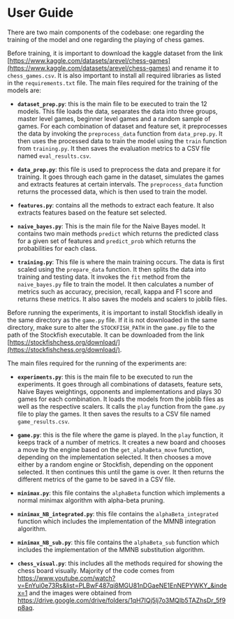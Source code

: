 # User Guide

There are two main components of the codebase: one regarding the training of the model and one regarding the playing of chess games.

Before training, it is important to download the kaggle dataset from the link [https://www.kaggle.com/datasets/arevel/chess-games](https://www.kaggle.com/datasets/arevel/chess-games) and rename it to `chess_games.csv`. It is also important to install all required libraries as listed in the `requirements.txt` file. The main files required for the training of the models are:

- **`dataset_prep.py`**: this is the main file to be executed to train the 12 models. This file loads the data, separates the data into three groups, master level games, beginner level games and a random sample of games. For each combination of dataset and feature set, it preprocesses the data by invoking the `preprocess_data` function from `data_prep.py`. It then uses the processed data to train the model using the `train` function from `training.py`. It then saves the evaluation metrics to a CSV file named `eval_results.csv`.

- **`data_prep.py`**: this file is used to preprocess the data and prepare it for training. It goes through each game in the dataset, simulates the games and extracts features at certain intervals. The `preprocess_data` function returns the processed data, which is then used to train the model.

- **`features.py`**: contains all the methods to extract each feature. It also extracts features based on the feature set selected.

- **`naive_bayes.py`**: This is the main file for the Naive Bayes model. It contains two main methods `predict` which returns the predicted class for a given set of features and `predict_prob` which returns the probabilities for each class.

- **`training.py`**: This file is where the main training occurs. The data is first scaled using the `prepare_data` function. It then splits the data into training and testing data. It invokes the `fit` method from the `naive_bayes.py` file to train the model. It then calculates a number of metrics such as accuracy, precision, recall, kappa and F1 score and returns these metrics. It also saves the models and scalers to joblib files.

Before running the experiments, it is important to install Stockfish ideally in the same directory as the `game.py` file. If it is not downloaded in the same directory, make sure to alter the `STOCKFISH_PATH` in the `game.py` file to the path of the Stockfish executable. It can be downloaded from the link [https://stockfishchess.org/download/](https://stockfishchess.org/download/).

The main files required for the running of the experiments are:

- **`experiments.py`**: this is the main file to be executed to run the experiments. It goes through all combinations of datasets, feature sets, Naive Bayes weightings, opponents and implementations and plays 30 games for each combination. It loads the models from the joblib files as well as the respective scalers. It calls the `play` function from the `game.py` file to play the games. It then saves the results to a CSV file named `game_results.csv`.

- **`game.py`**: this is the file where the game is played. In the `play` function, it keeps track of a number of metrics. It creates a new board and chooses a move by the engine based on the `get_alphaBeta_move` function, depending on the implementation selected. It then chooses a move either by a random engine or Stockfish, depending on the opponent selected. It then continues this until the game is over. It then returns the different metrics of the game to be saved in a CSV file.

- **`minimax.py`**: this file contains the `alphaBeta` function which implements a normal minimax algorithm with alpha-beta pruning.

- **`minimax_NB_integrated.py`**: this file contains the `alphaBeta_integrated` function which includes the implementation of the MMNB integration algorithm.

- **`minimax_NB_sub.py`**: this file contains the `alphaBeta_sub` function which includes the implementation of the MMNB substitution algorithm.

- **`chess_visual.py`**: this includes all the methods required for showing the chess board visually. Majority of the code comes from https://www.youtube.com/watch?v=EnYui0e73Rs&list=PLBwF487qi8MGU81nDGaeNE1EnNEPYWKY_&index=1 and the images were obtained from https://drive.google.com/drive/folders/1qH7IQj5lj7o3MQIb5TAZhsDr_5f9p8aq.